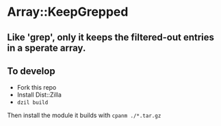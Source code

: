# Array::KeepGrepped

## Like 'grep', only it keeps the filtered-out entries in a sperate array.

## To develop

* Fork this repo
* Install Dist::Zilla
* `dzil build`

Then install the module it builds with `cpanm ./*.tar.gz`
